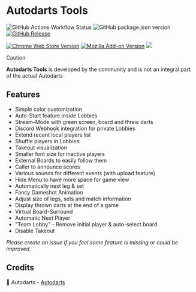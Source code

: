 # Autodarts Tools

![GitHub Actions Workflow Status](https://img.shields.io/github/actions/workflow/status/creazy231/autodarts-tools/release.yml)
![GitHub package.json version](https://img.shields.io/github/package-json/v/creazy231/autodarts-tools)
[![GitHub Release](https://img.shields.io/github/v/release/creazy231/autodarts-tools)](https://github.com/creazy231/autodarts-tools/releases)


[![Chrome Web Store Version](https://img.shields.io/chrome-web-store/v/oolfddhehmbpdnlmoljmllcdggmkgihh?logo=google-chrome&logoColor=%23FFFFFF&label=Chrome)](https://chromewebstore.google.com/detail/autodarts-tools/oolfddhehmbpdnlmoljmllcdggmkgihh)
[![Mozilla Add-on Version](https://img.shields.io/amo/v/autodarts-tools?logo=firefox&logoColor=%23FFFFFF&label=Firefox)](https://addons.mozilla.org/de/firefox/addon/autodarts-tools)
[![](https://img.shields.io/itunes/v/6479754594?logo=apple&label=MacOS%20%26%20iOS
)](https://apps.apple.com/de/app/autodarts-tools/id6479754594)

> [!CAUTION]
> **Autodarts Tools** is developed by the community and is not an integral part of the actual Autodarts

## Features

- Simple color customization
- Auto-Start feature inside Lobbies
- Stream-Mode with green screen, board and threw darts
- Discord Webhook integration for private Lobbies
- Extend recent local players list
- Shuffle players in Lobbies
- Takeout visualization
- Smaller font size for inactive players
- External Boards to easily follow them
- Caller to announce scores
- Various sounds for different events (with upload feature)
- Hide Menu to have more space for game view
- Automatically next leg & set
- Fancy Gameshot Animation
- Adjust size of legs, sets and match information
- Display thrown darts at the end of a game
- Virtual Board-Surround
- Automatic Next Player
- "Team Lobby" - Remove initial player & auto-select board
- Disable Takeout

_Please create an issue if you feel some feature is missing or could be improved._

## Credits

🎯 Autodarts - [Autodarts](https://autodarts.io)
